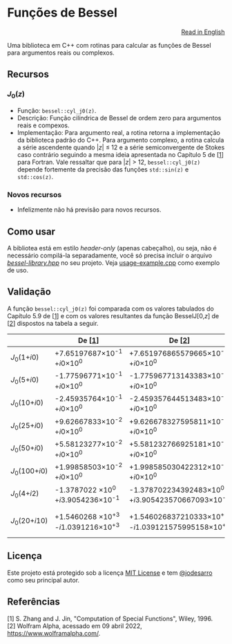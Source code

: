 # Funções de Bessel

<p align="right"><a href="README.md">Read in English</a></p>

Uma biblioteca em C++ com rotinas para calcular as funções de Bessel para argumentos reais ou complexos.

## Recursos

### <nobr>*J*<sub>0</sub>(*z*)</nobr>
  - Função: `bessel::cyl_j0(z)`.
  - Descrição: Função cilíndrica de Bessel de ordem zero para argumentos reais e compexos.
  - Implementação: Para argumento real, a rotina retorna a implementação da biblioteca padrão do C++.
  Para argumento complexo, a rotina calcula a série ascendente quando <nobr>|*z*| ≤ 12</nobr> e a série semiconvergente de Stokes caso contrário seguindo a mesma ideia apresentada no Capítulo 5 de [[1](#referências)] para Fortran.
  Vale ressaltar que para <nobr>|*z*| > 12</nobr>, `bessel::cyl_j0(z)` depende fortemente da precisão das funções `std::sin(z)` e `std::cos(z)`.

### Novos recursos
  - Infelizmente não há previsão para novos recursos.

## Como usar

A bibliotea está em estilo *header-only* (apenas cabeçalho), ou seja, não é necessário compilá-la separadamente, você só precisa incluir o arquivo *<a href="bessel-library.hpp">bessel-library.hpp</a>* no seu projeto.
Veja <a href="usage-example.cpp">usage-example.cpp</a> como exemplo de uso.

## Validação

A função `bessel::cyl_j0(z)` foi comparada com os valores tabulados do Capítulo 5.9 de [[1](#referências)] e com os valores resultantes da função BesselJ[0,*z*] de [[2](#referências)] dispostos na tabela a seguir.

|                                      | De [[1](#referências)]                                      | De [[2](#referências)]                                                     | De `bessel::cyl_j0(z)`                                                            |
|--------------------------------------|-------------------------------------------------------------|----------------------------------------------------------------------------|-----------------------------------------------------------------------------------|
|<nobr>*J*<sub>0</sub>(1+*i*0)</nobr>  |+7.65197687×10<sup>-1</sup><br/>+*i*0×10<sup>0</sup>         |+7.651976865579665×10<sup>-1</sup><br/>+*i*0×10<sup>0</sup>                 |+7.65197686557966**6**×10<sup>-1</sup><br/>+*i*0×10<sup>0</sup>                    |
|<nobr>*J*<sub>0</sub>(5+*i*0)</nobr>  |-1.77596771×10<sup>-1</sup><br/>+*i*0×10<sup>0</sup>         |-1.775967713143383×10<sup>-1</sup><br/>+*i*0×10<sup>0</sup>                 |-1.77596771314338**4**×10<sup>-1</sup><br/>+*i*0×10<sup>0</sup>                    |
|<nobr>*J*<sub>0</sub>(10+*i*0)</nobr> |-2.45935764×10<sup>-1</sup><br/>+*i*0×10<sup>0</sup>         |-2.459357644513483×10<sup>-1</sup><br/>+*i*0×10<sup>0</sup>                 |-2.459357644513**713**×10<sup>-1</sup><br/>+*i*0×10<sup>0</sup>                    |
|<nobr>*J*<sub>0</sub>(25+*i*0)</nobr> |+9.62667833×10<sup>-2</sup><br/>+*i*0×10<sup>0</sup>         |+9.626678327595811×10<sup>-2</sup><br/>+*i*0×10<sup>0</sup>                 |+9.62667832759581**2**×10<sup>-2</sup><br/>+*i*0×10<sup>0</sup>                    |
|<nobr>*J*<sub>0</sub>(50+*i*0)</nobr> |+5.58123277×10<sup>-2</sup><br/>+*i*0×10<sup>0</sup>         |+5.581232766925181×10<sup>-2</sup><br/>+*i*0×10<sup>0</sup>                 |+5.581232766925181×10<sup>-2</sup><br/>+*i*0×10<sup>0</sup>                        |
|<nobr>*J*<sub>0</sub>(100+*i*0)</nobr>|+1.99858503×10<sup>-2</sup><br/>+*i*0×10<sup>0</sup>         |+1.998585030422312×10<sup>-2</sup><br/>+*i*0×10<sup>0</sup>                 |+1.99858503042231**1**×10<sup>-2</sup><br/>+*i*0×10<sup>0</sup>                    |
|<nobr>*J*<sub>0</sub>(4+*i*2)</nobr>  |-1.3787022 ×10<sup>0</sup> <br/>+*i*3.9054236×10<sup>-1</sup>|-1.378702234392483×10<sup>0</sup> <br/>+*i*3.905423570667093×10<sup>-1</sup>|-1.37870223439248**4**×10<sup>0</sup><br/>+*i*3.90542357066709**4**×10<sup>-1</sup>|
|<nobr>*J*<sub>0</sub>(20+*i*10)</nobr>|+1.5460268 ×10<sup>+3</sup><br/>-*i*1.0391216×10<sup>+3</sup>|+1.546026837210333×10<sup>+3</sup><br/>-*i*1.039121575995158×10<sup>+3</sup>|+1.546026837210333×10<sup>+3</sup><br/>-*i*1.039121575995158×10<sup>+3</sup>       |

## Licença

Este projeto está protegido sob a licença <a href="LICENSE">MIT License</a> e tem [@jodesarro]( https://github.com/jodesarro ) como seu principal autor.

## Referências
[1] S. Zhang and J. Jin, "Computation of Special Functions", Wiley, 1996.<br/>
[2] Wolfram Alpha, acessado em 09 abril 2022, <https://www.wolframalpha.com/>.
